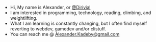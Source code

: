 - Hi, My name is Alexander, or [@Dirivial](https://dirivial.dev/)
- I am interested in programming, technology, reading, climbing, and weightlifting.
- What I am learning is constantly changing, but I often find myself reverting to webdev, gamedev and/or clistuff.
- You can reach me @ Alexander.Kadeby@gmail.com

<!---
Dirivial/Dirivial is a ✨ special ✨ repository because its `README.md` (this file) appears on your GitHub profile.
You can click the Preview link to take a look at your changes.
--->
